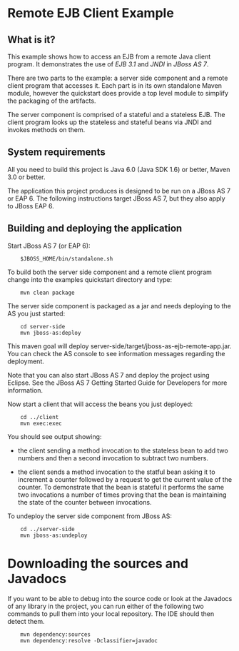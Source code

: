 Remote EJB Client Example
=========================

What is it?
-----------

This example shows how to access an EJB from a remote Java client program. It
demonstrates the use of *EJB 3.1* and *JNDI* in *JBoss AS 7*.

There are two parts to the example: a server side component and a remote client program
that accesses it. Each part is in its own standalone Maven module, however the quickstart
does provide a top level module to simplify the packaging of the artifacts.

The server component is comprised of a stateful and a stateless EJB. The client program looks
up the stateless and stateful beans via JNDI and invokes methods on them.

System requirements
-------------------

All you need to build this project is Java 6.0 (Java SDK 1.6) or better, Maven 3.0 or better.

The application this project produces is designed to be run on a JBoss AS 7 or EAP 6.
The following instructions target JBoss AS 7, but they also apply to JBoss EAP 6.

Building and deploying the application
-------------------------

Start JBoss AS 7 (or EAP 6):

        $JBOSS_HOME/bin/standalone.sh

To build both the server side component and a remote client program change into the
examples quickstart directory and type:

        mvn clean package

The server side component is packaged as a jar and needs deploying to the AS you just started:

        cd server-side
        mvn jboss-as:deploy

This maven goal will deploy server-side/target/jboss-as-ejb-remote-app.jar. You can check the AS
console to see information messages regarding the deployment.

Note that you can also start JBoss AS 7 and deploy the project using Eclipse. See the JBoss AS 7
Getting Started Guide for Developers for more information.

Now start a client that will access the beans you just deployed:

        cd ../client
        mvn exec:exec

You should see output showing:

* the client sending a method invocation to the stateless bean to add
two numbers and then a second invocation to subtract two numbers.

* the client sends a method invocation to the statful bean asking it to increment a counter
followed by a request to get the current value of the counter. To demonstrate that the bean
is stateful it performs the same two invocations a number of times proving that the bean
is maintaining the state of the counter between invocations.

To undeploy the server side component from JBoss AS:

        cd ../server-side
        mvn jboss-as:undeploy

Downloading the sources and Javadocs
====================================

If you want to be able to debug into the source code or look at the Javadocs
of any library in the project, you can run either of the following two
commands to pull them into your local repository. The IDE should then detect
them.

        mvn dependency:sources
        mvn dependency:resolve -Dclassifier=javadoc


